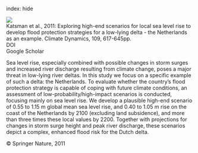 index: hide

<div class="Citation">
    <div class="Citation-thumb CitationThumb-linked"  data-href="https://doi.org/10.1007/s10584-011-0037-5">
      <img src="https://static.claimspace.cloud/climate-study-static/refs/thumbs/13/Katsman_et_al_2011-thumb.png" />
    </div>

  <div class="Citation-body">
    <div class="Citation-text">Katsman et al., 2011: Exploring high-end scenarios for local sea level rise to develop flood protection strategies for a low-lying delta - the Netherlands as an example. <span class="Article-journal">Climate Dynamics, </span><span class="Article-volume">109, </span>617-645pp.</div>
    <div class="Citation-links">
      <div class="CitationLink" data-href="https://doi.org/10.1007/s10584-011-0037-5">
        <div class="CitationLink-icon CitationLink-Doi"></div>
        <div class="CitationLink-text">DOI</div>
      </div>
      <div class="CitationLink" data-href="https://scholar.google.com/scholar?q=10.1007/s10584-011-0037-5">
        <div class="CitationLink-icon CitationLink-Scholar"></div>
        <div class="CitationLink-text">Google Scholar</div>
      </div>
    </div>
  </div>
</div>

Sea level rise, especially combined with possible changes in storm surges and increased river discharge resulting from climate change, poses a major threat in low-lying river deltas. In this study we focus on a specific example of such a delta: the Netherlands. To evaluate whether the country’s flood protection strategy is capable of coping with future climate conditions, an assessment of low-probability/high-impact scenarios is conducted, focusing mainly on sea level rise. We develop a plausible high-end scenario of 0.55 to 1.15 m global mean sea level rise, and 0.40 to 1.05 m rise on the coast of the Netherlands by 2100 (excluding land subsidence), and more than three times these local values by 2200. Together with projections for changes in storm surge height and peak river discharge, these scenarios depict a complex, enhanced flood risk for the Dutch delta.

<div class="Citation-copy">
&copy; Springer Nature, 2011
</div>
